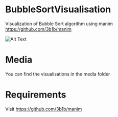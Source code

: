 # BubbleSortVisualisation
Visualization of Bubble Sort algorithm using manim https://github.com/3b1b/manim

![Alt Text](https://github.com/manilireb/BubbleSortVisualisation/blob/main/media/BubbleSortScene.gif)

# Media
You can find the visualisations in the media folder

# Requirements
Visit https://github.com/3b1b/manim

